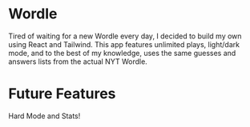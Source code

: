 # Wordle

Tired of waiting for a new Wordle every day, I decided to build my own using React and Tailwind. This app features unlimited plays, light/dark mode, and to the best of my knowledge, uses the same guesses and answers lists from the actual NYT Wordle. 

# Future Features
Hard Mode and Stats!
